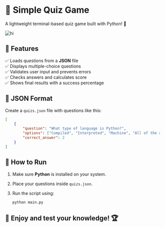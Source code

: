 # 🧠 Simple Quiz Game  

A lightweight terminal-based quiz game built with Python! 🚀  

![hi](https://github.com/user-attachments/assets/f8b2d791-d5fc-4e8e-9c5e-2da2469fb0bf)

## 📌 Features  
✅ Loads questions from a **JSON** file  
✅ Displays multiple-choice questions  
✅ Validates user input and prevents errors  
✅ Checks answers and calculates score  
✅ Shows final results with a success percentage  

## 📂 JSON Format  
Create a `quizs.json` file with questions like this:  

```json
[
    {
        "question": "What type of language is Python?",
        "options": ["Compiled", "Interpreted", "Machine", "All of the above"],
        "correct_answer": 2
    }
]
```

## 🚀 How to Run  
1. Make sure **Python** is installed on your system.  
2. Place your questions inside `quizs.json`.  
3. Run the script using:  

   ```bash
   python main.py
   ```

## 🎯 Enjoy and test your knowledge! 🏆  
